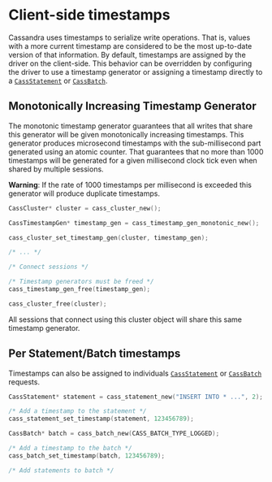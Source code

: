 # Client-side timestamps

Cassandra uses timestamps to serialize write operations. That is, values with a
more current timestamp are considered to be the most up-to-date version of that
information. By default, timestamps are assigned by the driver on the
client-side. This behavior can be overridden by configuring the driver to use a
timestamp generator or assigning a timestamp directly to a [`CassStatement`] or
[`CassBatch`].

## Monotonically Increasing Timestamp Generator

The monotonic timestamp generator guarantees that all writes that share this
generator will be given monotonically increasing timestamps. This generator
produces microsecond timestamps with the sub-millisecond part generated using an
atomic counter. That guarantees that no more than 1000 timestamps will be
generated for a given millisecond clock tick even when shared by multiple
sessions.

**Warning**: If the rate of 1000 timestamps per millisecond is exceeded this
generator will produce duplicate timestamps.

```c
CassCluster* cluster = cass_cluster_new();

CassTimestampGen* timestamp_gen = cass_timestamp_gen_monotonic_new();

cass_cluster_set_timestamp_gen(cluster, timestamp_gen);

/* ... */

/* Connect sessions */

/* Timestamp generators must be freed */
cass_timestamp_gen_free(timestamp_gen);

cass_cluster_free(cluster);
```

All sessions that connect using this cluster object will share this same
timestamp generator.


## Per Statement/Batch timestamps

Timestamps can also be assigned to individuals [`CassStatement`] or
[`CassBatch`] requests.

```c
CassStatement* statement = cass_statement_new("INSERT INTO * ...", 2);

/* Add a timestamp to the statement */
cass_statement_set_timestamp(statement, 123456789);
```

```c
CassBatch* batch = cass_batch_new(CASS_BATCH_TYPE_LOGGED);

/* Add a timestamp to the batch */
cass_batch_set_timestamp(batch, 123456789);

/* Add statements to batch */
```

[`CassStatement`]: http://datastax.github.io/cpp-driver/api/struct.CassStatement/
[`CassBatch`]: http://datastax.github.io/cpp-driver/api/struct.CassBatch/

